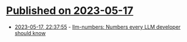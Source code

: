 # [Published on 2023-05-17](index.md)

* [2023-05-17, 22:37:55](https://lobste.rs/s/wahgza/llm_numbers_numbers_every_llm_developer) - [llm-numbers: Numbers every LLM developer should know](https://github.com/ray-project/llm-numbers)
